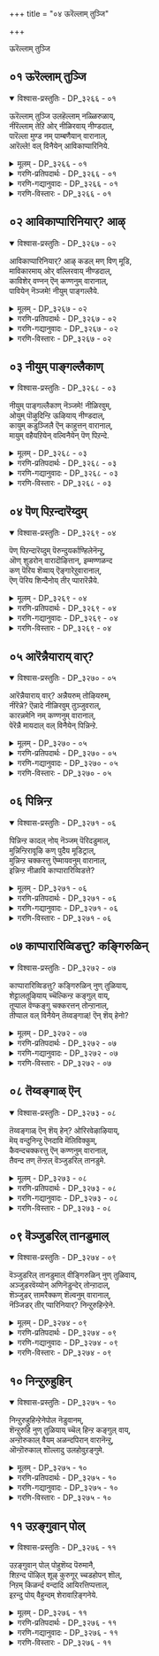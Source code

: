 +++
title = "०४ ऊरॆल्लाम् तुञ्जि"

+++

ऊरॆल्लाम् तुञ्जि

## ०१ ऊरॆल्लाम् तुञ्जि

<details open><summary>विश्वास-प्रस्तुतिः - DP_३२६६ - ०१</summary>

ऊरॆल्लाम् तुञ्जि उलहॆल्लाम् नळ्ळिरुळाय्,  
नीरॆल्लाम् तेऱि ओर् नीळिरवाय् नीण्डदाल्,  
पारॆल्ला मुण्ड नम् पाम्बणैयान् वारानाल्,   
आरॆल्ले\! वल् विनैयेन् आविकाप्पारिनिये.
</details>

<details><summary>मूलम् - DP_३२६६ - ०१</summary>

ऊरॆल्लाम् तुञ्जि उलहॆल्लाम् नळ्ळिरुळाय्,  
नीरॆल्लाम् तेऱि ओर् नीळिरवाय् नीण्डदाल्,  
पारॆल्ला मुण्ड नम् पाम्बणैयान् वारानाल्,   
आरॆल्ले\! वल् विनैयेन् आविकाप्पारिनिये.
</details>

<details><summary>गरणि-प्रतिपदार्थः - DP_३२६६ - ०१</summary>

ऊर् ऎल्लाम् = ऊरु ऎल्लवू, तुञ्जि = निद्रिसि, उलहु ऎल्लाम् = लोकवॆल्लवू, नळ् इरुळ् आय् = कग्गत्तलॆयागि, नीर् ऎल्लाम् = नीरिन प्रदेशवॆल्लवू, तेऱि = तिळिगॊण्डु, \(तिळियागि\), ओर् = अपरूपवाद ऒन्दु, नीळ् इरवु आय् = दीर्घरात्रियागि, नीण्डदु = \(अदू सह\) दीर्घवागुत्तिदॆ, आल् = अय्यो, पार् ऎल्लाम् = भूमियन्नॆल्ला, उण्ड = उण्डवनाद, नम् = नम्म, पाम्बु अणैयान् = हाविन हासुगॆयवनु, वारान् = बारनु, आल् = अय्यो, आर् ऎल्ले = यारिद्दारॆये \(गॆळति\), वल् विनैयेन् = कडुपापियादवनन्न, आवि= प्राणवन्नु, \(आत्मवन्नु\), काप्पार् = रक्षिसुववरु, इनिये = इन्नु मेलॆ. 
</details>

<details><summary>गरणि-गद्यानुवादः - DP_३२६६ - ०१</summary>

ऊरॆल्लवू निद्रिसि, लोकवॆल्लवू कग्गत्तलॆयागि, नीरिन प्रदेशवॆल्लवू तिळियागि, अपरूपवाद ऒन्दु दीर्घरात्रियागि, अदू दीर्घवागुत्तिदॆ \(बॆळॆदुहोगुत्तिदॆ\). भूमियन्नॆल्ला उण्डवनाद नम्म हाविन हासुगॆयवनु बारनल्ल, अय्यो\! कडुपापियाद नन्न आत्मवन्नु रक्षिसुववरु इन्नु यारिद्दारॆ? 
</details>

<details><summary>गरणि-विस्तारः - DP_३२६६ - ०१</summary>

आळ्वाररु इल्लियू ’नायकि’यागिये इद्दारॆ. विरहवेदनॆयिन्द तपिसुत्तिरुव अवरु ऒण्टियागि रात्रियन्नु कळॆयुवुदु हेगॆन्दु दुःखपडुत्तारॆ. 

“पारॆल्लामुण्डनम् पाम्बणैयान् वारान्’ – इल्लि ऎरडु बेरॆबेरॆ विषयगळन्नु जोडिसलागिदॆ. मॊदलनॆयदु प्रळयकालदल्लि भगवन्तनु हेगॆ सर्वरक्षकनागिरुत्तानॆ ऎम्बुदु. ऎरडनॆयदु पाल्गडलल्लि अवनु शेषशयननागि पवडिसि जगद्रक्षणॆयन्नु कुरितु योचिसुत्ता योगनिद्दॆयल्लिरुवुदु. 

प्रळयबन्दाग, भूमण्डलवन्ने इडियागि नुङ्गि, अदर ऎल्ला जीवराशियन्नू तन्न हॊट्टॆयल्लिट्टु रक्षिसतक्क महोपकारि भगवन्त. मिक्क समयदल्लि, अवनु तन्न रक्षणॆय कार्यवन्नु तप्पदॆ निर्वहिसुत्तानॆ. पाल्गडलल्लि अवनु शेषशयननागि योगनिद्दॆयल्लिद्दरू, प्रतियॊब्ब जीविय रक्षणॆयन्नु कुरितु सदा योचिसुत्तिरुत्तानॆ. रक्षणॆय हॊणॆहॊत्तिरुववने भगवन्त. 

नायकि हेळुत्ताळॆ- हगलु कळॆदु कत्तलु आवरिसितु. ऊरिगॆ ऊरे निद्रिसुत्तिदॆ. विलक्षणवाद रात्रि बॆळॆयुत्तिदॆ. अति दीर्घवादद्दु अदु ऎन्दु तोरिबरुत्तिदॆ. नानु ऒण्टि. ननगॆ ऒत्तासॆ कॊडलु नन्न प्रियतमनु बरलिल्लवल्ल\! प्रळयकालदल्लि भूमिय मेलण ऎल्ला जीवराशियन्नू तन्न हॊट्टॆयल्लिट्टु रक्षिसुववनू, पाल्गडलल्लि हाविन हासुगॆयल्लि पवडिसि, निर्लिप्तनागिद्दरू, तन्न रक्षणॆय कार्यवन्नु मरॆयदवनू आद नन्न प्रियतमनु नन्न रक्षणॆगॆ इन्नू बरलिल्लवागि, नन्नन्नु रक्षिसुववरु इन्नु यारिद्दारॆ? 

भगवन्तनॊब्बने, ऎल्लरिगू ऎल्ल कालक्कू रक्षक. अवनन्नु नम्बि अवनन्नाश्रयिसिदवरन्नु ऎन्दिगादरू कैबिडुवने?
</details>

## ०२ आविकाप्पारिनियार्? आऴ्

<details open><summary>विश्वास-प्रस्तुतिः - DP_३२६७ - ०२</summary>

आविकाप्पारिनियार्? आऴ् कडल् मण् विण् मूडि,  
माविकारमाय् ओर् वल्लिरवाय् नीण्डदाल्,  
काविशेर् वण्नन् ऎन् कण्णनुम् वारानाल्,  
पावियेन् नॆञ्जमे\! नीयुम् पाङ्गल्लैये.
</details>

<details><summary>मूलम् - DP_३२६७ - ०२</summary>

आविकाप्पारिनियार्? आऴ् कडल् मण् विण् मूडि,  
माविकारमाय् ओर् वल्लिरवाय् नीण्डदाल्,  
काविशेर् वण्नन् ऎन् कण्णनुम् वारानाल्,  
पावियेन् नॆञ्जमे\! नीयुम् पाङ्गल्लैये.
</details>

<details><summary>गरणि-प्रतिपदार्थः - DP_३२६७ - ०२</summary>

आवि = प्राणवन्नु, काप्पार् = कापाडुववरु, इनि = इन्नु, यार् = यारु? आऴ् कडल् = आळवाद कडलन्नु, मण् = नॆलवन्नु, विण् = आकाशवन्नु, मूडि = मुच्चि \(आवरिसिकॊण्डु\), मा विकारम् आय् = अगाधवाद विकारवागि, ओर् = ऒन्दु \(अपरूपवाद\), वल् = बलवाद, इरवुआय् = रात्रियागि, नीण्डदु आल् = दीर्घवादद्दायितु, अय्यो, काविशेर् वण्णन् = तन्नैदिलॆय हागिरुव बण्णदवनु, ऎन् कण्णनुम् = नन्नआकर्षकनु, वारान् = बारनु, आल् = अय्यो, पावियेन् = पापियादवळ, नॆञ्जमे = मनस्से, नीयुम् = नीनू सह, पाङ्गु = अनुकूलवागि, अल्लैये = इल्लवल्ल? 
</details>

<details><summary>गरणि-गद्यानुवादः - DP_३२६७ - ०२</summary>

इन्नु नन्न प्राणवन्नु रक्षिसुववरु यारु? आळवाद कडलन्नू, नॆलवन्नू, आकाशवन्नू मुच्चि आवरिसिकॊण्डु, अगाधवाद विकारवागि, अपरूपवादॊन्दु बलवाद रात्रियागि \(अदु\) बलु दीर्घवादद्दायितु, अय्यो, कन्नैदिलॆयन्तॆ बण्णदवनाद नन्न आकर्षकनु बारनु, पापियादवळ मनस्से, नीनू सह ननगॆ अनुकूलवागिल्लवल्ल\! 
</details>

<details><summary>गरणि-विस्तारः - DP_३२६७ - ०२</summary>

हिन्दॆ पाशुरद विषयवाद नायकिय विरहद बेगॆयन्नु इल्लियू मुन्दुवरिसलागिदॆ. 

“आऴ् कडल्......................मूडि” – विस्तारवाद कडलु \(नीरिन भाग\), विशालवाद नॆल \(भूभाग\), मत्तु ऎरडन्नू आवरिसिरुव आकाश, इवुगळन्नॆल्ला, सूर्य मुळुगिद बळिक, मुच्चि ऎल्लवन्नू अस्पष्टवाद एकाकारवन्नागि माडिरुवुदु, मुन्नुग्गि बरुत्तिरुव कग्गत्तलॆ. 

मा विकारमाय्....................नीण्डदु” – नुग्गि बन्द कत्तलॆ प्रकृतियल्लि ऎल्लवन्नू आवरिसिकॊण्डु महाविकारवागिरुवन्तॆ माडिदॆ. अदर हिन्दॆये नडॆदु बन्दद्दु कत्तल रात्रि. अदु दीर्घवागि, प्रबलवागि, भयङ्करवायितु. 

“काविशेर्......................वारान्” – कन्नैदिलॆय बण्नवन्नुळ्ळ अत्याकर्षक सुन्दरनाद नन्न प्रियतमनु, इन्थ कट्टिरुळल्लि, ऒण्टियागि कॊरगुव ननगॆ ऒत्तासॆ कॊडलु बारनल्ल\! 

“नीयुम् पाङ्गल्लैये” – मनस्से, नानु नन्नप्रियन सान्निध्यवन्नु आशिसि, कोरि, अदु ननगॆ लभिसदॆ होदद्दरिन्द नॊन्दु कडुपापियागिद्देनॆ. नीनू सह ननगॆ अनुकूलवागिरबेडवे? नन्नन्नु कुग्गिरिस्, कॊरगिसि, नोयिसुत्तिरुवॆयल्ल. 

नायकि हेळुत्ताळॆ- आवरिसि बरुत्तिरुव कत्तलु नीरु, नॆल, बानु – ऎल्लवन्नू अस्पष्टवागि ऒन्दुगूडिसिबिट्टिदॆ. अदन्नु हिम्बालिसि, बलवाद काळ रात्रि नुग्गि बन्तु. अदू बलु नीडिदागिदॆ. आकर्षसुन्दरनाद नन्ननल्लनादरो बरलिल्ल. ऒण्टियागिये नानु बाधॆपडुत्तिद्देनॆ. कडुपापि नानु\! हीगिरुवाग, मनस्से, नीनादरू ननगॆअनुकूलवागिरबेडवे? ऒण्टियागि कॊरगुव नन्नन्नु इन्नु रक्षिसुववरु यारु?
</details>

## ०३ नीयुम् पाङ्गल्लैकाण्

<details open><summary>विश्वास-प्रस्तुतिः - DP_३२६८ - ०३</summary>

नीयुम् पाङ्गल्लैकाण् नॆञ्जमे\! नीळिरवुम्,  
ओयुम् पॊऴुदिन्ऱि ऊऴियाय् नीण्डदाल्,  
कायुम् कडुञ्जिलै ऎन् काहुत्तन् वारानाल्,  
मायुम् वहैयऱियेन् वल्विनैयेन् पॆण् पिऱन्दे.
</details>

<details><summary>मूलम् - DP_३२६८ - ०३</summary>

नीयुम् पाङ्गल्लैकाण् नॆञ्जमे\! नीळिरवुम्,  
ओयुम् पॊऴुदिन्ऱि ऊऴियाय् नीण्डदाल्,  
कायुम् कडुञ्जिलै ऎन् काहुत्तन् वारानाल्,  
मायुम् वहैयऱियेन् वल्विनैयेन् पॆण् पिऱन्दे.
</details>

<details><summary>गरणि-प्रतिपदार्थः - DP_३२६८ - ०३</summary>

नीयुम् = नीनू सह, पाङ्गु अल्लैकाण् = अनुकूलि अल्ल कण्डॆया, नॆञ्जमे = मनस्से, नीळ् इरवुम् = निडिदाद \(दीर्घवाद\) रात्रियू, ओयुम् = कॊनॆयागुव, पॊऴुदु इन्ऱि = कालवन्निल्लदॆ, ऊऴि आय् = युगवागि \(कल्पवागि\), नीण्डदु = दीर्घवागिदॆ, आल् = अय्यो, कायुम् = नाशपडिसुव, कडु शिलै = तीक्ष्णवाद \(क्रूरवाद\) बिल्लिन, ऎन् काहुत्तन् = नन्न काकुत् स्थनु \(श्रीरामनु\), वारान् आल् = बारनु, अय्यो, मायुम् वहै = \(सङ्कटवन्नु\) मरॆयुव रीतियन्नु \(बगॆयन्नु\) अऱियेन् = अरियॆनु, वल् विनैयेन् = कडुपापि नानु, पॆण् पिऱन्दे = हॆण्णागि हुट्टिये. 
</details>

<details><summary>गरणि-गद्यानुवादः - DP_३२६८ - ०३</summary>

मनस्से, नीनू सह अनुकूलियल्ल कण्डॆया. दीर्घरात्रियु कॊनॆयागुव \(मुगियुव\) कालवन्निल्लदॆ, युगवागि \(कल्पवागि\), बॆळॆदिदॆ, अय्यो नाशमाडुव क्रूरवाद बिल्लिन नन्न काकुत्स्थानुबारनु. अय्यो, सङ्कटवन्नु मरॆयुव बगॆयन्नु अरियॆनु. हॆण्णागि हुट्टिये कडुपापियागिद्देनॆ. 
</details>

<details><summary>गरणि-विस्तारः - DP_३२६८ - ०३</summary>

’नीळिरवुम् ओयुम्.....................नीण्डदु’ – रात्रियु नीडिदागि, अदु मुगियुव कालवन्ने काणदॆ इदॆ. अदॊन्दु युगवागि, अनेक युगगळ कल्पवागि बॆळॆदु बिट्टिदॆ. 

“कायुम्..................वारानाल्” – भगवन्तन श्रीरामावतारवन्नु हेळलागुत्तिदॆ. तन्न कोदण्डदिन्दले ऎन्थ विपत्तन्नादरू नाशपडिसबल्लवनु काकुत् स्थरामनु. नन्न विरहवन्नु कॊनॆगाणिसलु अवनू सह बारनल्ल. 

“मायुम्..........................पिऱन्दे” – नानु पराधीनळाद हॆण्णागि हुट्टिद्दे कडुपाप ऎनिसुत्तदॆ. नन्न ऒण्टितनवन्नु, विरहवेदनॆयन्नु नीगिसिकॊळ्ळुव बगॆ ननगॆ तिळियदॆ इदॆयल्ल. 

नायकि हेळुत्ताळॆ- मनस्से नीनू ननगॆ अनुकूलवागिल्ल. ई रात्रियू, कॊनॆये काणदष्टु बलु दीर्घवागि, अदॊन्दु युगवो कल्पवो आगिबिट्टिदॆ. ऎन्थ विपत्तन्नादरू नीगिसतक्क नन्न प्रियतमनाद श्रीरामावतारियाद भगवन्तनु बारनु. पराधीनळाद हॆण्णागि हुट्टि नानु कडुपापियागिद्देनॆ\!
</details>

## ०४ पॆण् पिऱन्दारॆय्दुम्

<details open><summary>विश्वास-प्रस्तुतिः - DP_३२६९ - ०४</summary>

पॆण् पिऱन्दारॆय्दुम् पॆरुन्दुयर्काण्हिलेनॆन्ऱु,  
ऒण् शुडरोन् वारादॊऴित्तान्, इम्मण्णळन्द  
कण् पॆरिय शॆव्वाय् ऎङ्गारेऱुवारानाल्,  
ऎण् पॆरिय शिन्दैनोय् तीर् प्पारारॆन्नैये.
</details>

<details><summary>मूलम् - DP_३२६९ - ०४</summary>

पॆण् पिऱन्दारॆय्दुम् पॆरुन्दुयर्काण्हिलेनॆन्ऱु,  
ऒण् शुडरोन् वारादॊऴित्तान्, इम्मण्णळन्द  
कण् पॆरिय शॆव्वाय् ऎङ्गारेऱुवारानाल्,  
ऎण् पॆरिय शिन्दैनोय् तीर् प्पारारॆन्नैये.
</details>

<details><summary>गरणि-प्रतिपदार्थः - DP_३२६९ - ०४</summary>

पॆण् पिऱन्दार् = हॆण्णागि हुट्टिदवरु, ऎय्दुम् = अनुभविसुव, पॆरु तुयर् = अगाधवाद दुःखवन्नु, काण् हिलेन् ऎन्ऱु = काणलारॆ ऎन्दु, ऒण् शुडरोन् = सूर्यनु, वारादु = बरदन्तॆ, ऒऴिन्दान् = मरॆयागि होदनु \(मुळुगिदनु ऎनिसुत्तदॆ\), इमण् अळन्द = ई भूमियन्नु अळॆदुकॊण्डवनू, कण् पॆरिय = दॊड्डकण्णुगळुळ्ळ, शॆम् वाय् = कॆम्पाद तुटिगळुळ्ल, ऎम् कार् एऱु = नम्म करिय \(कार्मोडद हागिरुव\) वृषभनु \(भगवन्तनु\), वारान् = बारन्,आल् = अय्यो, ऎण् पॆरिय = ऎणिसलारदष्टु बलवाद, शिन्दैनोय् = मनोव्याधियन्नु, तीर् प्पार् = तीरिसुववरु, आर् = यारु, ऎन्नैये = नन्नदाद. 
</details>

<details><summary>गरणि-गद्यानुवादः - DP_३२६९ - ०४</summary>

हॆण्णागि हुट्टिदवरु अनुभविसुव अगाधवाद दुःकवन्नु काणलारॆ ऎन्दु सूर्यनु मरॆयादनु. ई भूमियन्नु अळॆदुकॊण्डवनू, विशालवाद कण्णुगळुळ्ळवनू, कॆम्पाद तुटिगळुळ्ळवनू आद नम्मकरिय \(कार्मुगिलिन हागिरुव\) वृषभनु\(भगवन्तनु\) बारनु, अय्यो नन्न ऎणिसलारदश्टु बलवाद मनोव्याधियन्नु तीरिसुववरु यारु? 
</details>

<details><summary>गरणि-विस्तारः - DP_३२६९ - ०४</summary>

पॆण् पिऱन्दारॆय्दुम्....................ऒऴिन्दान्” – ’जतत्साक्षि’यागिरुववनु सूर्य. जगत्तिनल्लि प्रतियॊन्दु वस्तुवू नडॆसुव प्रतियॊन्दु कॆलसक्कु अवनु साक्षि. पराधीनवे तन्न जन्मसिद्धवाद लाञ्छनवन्नागि माडिकॊण्डु हुट्टिरुव हॆण्णु अनुभविसुव बगॆबगॆय कष्टगळन्नू, नानारीतिय दुःखगळन्नू तानु कण्णार नोडलारॆनॆन्दु सूर्यनु कण्मरॆयादनु. ई नायकिय पालिगॆ सूर्यनू ’इल्लवाद’. इदॊन्दु साहित्यरसदौतण. 

“इम्मण्णळन्द” – मेलणलोकदवर सङ्कटवन्नु तीरिसि, अवरन्नि रक्षिसुवुदक्कागि भगवन्तनु त्रिविक्रमनागि अवतरिसिद. बलिचक्रवर्तियिन्द पडॆदुकॊण्डिद्द मूरु हॆज्जॆगळ नॆलदल्लि, तन्न ऒन्दे हॆज्जॆयन्नु विस्तरिसि, भूमण्डलवन्नॆल्ला आवरिसि, अदन्नु अळॆदुकॊण्ड अद्भुतकारि. 

“कण् पॆरिय, शॆव्वाय्, ऎङ्गूरेऱु” – विशालवाद आकर्षकवाद कण्णुगळुळ्ळ, कॆन्दुटिगळ परमसमर्थनाद भगवन्त. 

नायकि हेळुत्ताळॆ- हॆण्णाद नन्न दुःखवन्नु नोडि सहिसलारदॆ जगत्साक्षियाद सूर्यनू मुळुगिद. परमाद्भुतकारियू, परमसुन्दरनू, परमसमर्थनू आद नन्न प्रियतमनु बारनु. ऎणिसलारदष्टु अगाधवाद नन्न मनोव्यथॆयन्नु तीरिसुववरु यारू इल्लवे?
</details>

## ०५ आरॆन्नैयाराय् वार्?

<details open><summary>विश्वास-प्रस्तुतिः - DP_३२७० - ०५</summary>

आरॆन्नैयाराय् वार्? अन्नैयरुम् तोऴियरुम्,  
नीरॆन्ने? ऎन्नादे नीळिरवुम् तुञ्जुवराल्,  
कारन्नमेनि नम् कण्णनुम् वारानाल्,  
पेरॆन्नै मायदाल् वल् विनैयेन् पिन्निन्ऱे.
</details>

<details><summary>मूलम् - DP_३२७० - ०५</summary>

आरॆन्नैयाराय् वार्? अन्नैयरुम् तोऴियरुम्,  
नीरॆन्ने? ऎन्नादे नीळिरवुम् तुञ्जुवराल्,  
कारन्नमेनि नम् कण्णनुम् वारानाल्,  
पेरॆन्नै मायदाल् वल् विनैयेन् पिन्निन्ऱे.
</details>

<details><summary>गरणि-प्रतिपदार्थः - DP_३२७० - ०५</summary>

आर् = यारु, ऎन्नै = नन्नन्नु कुरितु, आराय् वार् = चिन्तिसुववरु? अन्नैयरुम् = तायन्दिरू, तोऴियरुम् = गॆळतियरू, नीर् ऎन्नै = निन्न स्थिति\(सङ्कट\) एनु, ऎन्नादे = ऎन्नदन्तॆ, नीळ् इरुवुम् = निडिदाद रात्रियॆल्ला, तुञ्जुवर् = निद्रिसुवरु, आल् = अय्यो, कार् अन्नमेनि = कार्मुगिलन्तॆ रूपसौन्दर्यवुळ्ळ, नम् कण्णनुम् = नम्म आकर्षनू \(श्रीकृष्णावतारियू\), वारान् = बारनु, आल् = अय्यो, पेर्= \(नन्न\) हॆसरु, ऎन्नै = नन्नन्नु, मायदु = बिट्ट तॊलगदु, आल् = अय्यो, वल् विनैयेन् = कडुपापिनानु, पिन् निन्ऱे = बलुहिन्दिनिन्दले. 
</details>

<details><summary>गरणि-गद्यानुवादः - DP_३२७० - ०५</summary>

नन्नन्नु कुरितु यारु चिन्तिसुववरु? तायन्दिरू गॆळतियरू नन्न स्थिति एनॆन्नदॆ निडिदाद रात्रियॆल्ला निद्रिसुत्तिद्दारॆ. अय्यो, कार्मुगिलन्तॆ रूपसौन्दर्यवुळ्ळ नम्म अत्याकर्षनू \(श्रीकृष्णावतारियू\) बारनल्ल. नन्न हॆसरु नन्नन्नु बिट्टु तॊलगदल्ल. नन्न हॆसरु नन्नन्नु बिट्टु तॊलगदल्ल. बलु हिन्दिनिन्दलू नानु कडुपापिये. 
</details>

<details><summary>गरणि-विस्तारः - DP_३२७० - ०५</summary>

अन्नैयरुम्....................तुञ्जुवर्” – नन्न स्थितियेनॆम्बुदन्नु विचारिसुववरे इल्लवागिदॆयल्ल. नन्नन्नु हडॆद तायि मत्तु अवळन्तॆ वयस्सिनल्लू अनुभवदल्लू हिरियराद \(नुरित\) तायन्दिरु, संसारद कष्टसुखगळेनॆम्बुदन्नु चॆन्नागि अरितवरु. दुःखिसुव ऎळॆय हरॆयद हॆण्णुमक्कळ विषयदल्लि अवरिगॆ सहजवाद कनिकर. रात्रिगळल्लि अवरिगॆ ऒळ्ळॆय निद्दॆ हत्तुवुदिल्ल. अवरु नन्नन्नु विचारिसबहुदित्तु. नन्न ओरगॆयवराद नन्न गॆळतियरु, नन्नल्लि कनिकरगॊण्डु, ननगागि निद्दॆयन्नु बिट्टु, नन्न बळियल्लिरबहुदित्तु. नन्न ऒण्टितनवन्नु नीगिसबहुदित्तु. यारॊब्बरू नन्न बळिगॆ बरलिल्ल. नन्न सङ्कटवन्नु निवारिसलु यत्निसलिल्ल. यार गॊडवॆयू नमगॆ बेड ऎम्बन्तॆ अवरॆल्लरू इडिय रात्रि निश्चिन्तॆयागि निद्रिसुत्तिद्दारॆ. 

“कारन्न.......................वारान्” – इन्नु नन्नप्रियतमनादरो हेगॆ? कार्मुगिल बण्णदवनाद, नम्म नॆच्चिन प्रियतमनाद, अत्याकर्शकनु नानॆष्टु कादुकॊण्डिद्दरू बारनल्ल\! 

“पेरॆन्नै मायदु” – ऎल्लरू कैबिट्टरु. दूर सरिदरु. इन्नू नन्नन्नण्टिरुवुवु ई नन्न हॆसरु मात्रवे\! अदु अळिसिहोगदल्ल\! 

नायकिगॆ तन्नदु ऎन्दु हॆम्मॆपडतक्कद्दु ऎरडु- रूप, नाम, विरहद कॊरगिनिन्द रूपकॆट्टितु. अदु अवळ कैबिट्ट हागॆये. इन्नू अवळदागि उळिदिरुवुदु अवळ ’नाम’ – हॆसरु. कडॆयतनक अदु होगदु. अवळन्नु जगत्तिगॆ बन्धिसतक्कद्दु. 

नायकि हेळुत्ताळॆ- नन्नन्नु कुरितु चिन्तिसुववरु यारू इल्लवल्ल. नन्न तायि मत्तु इतर हॆङ्गसरू, नन्न गॆळतियरू – ऎल्लरू नन्नन्नु मरॆतु नडुरात्रियॆल्ला चॆन्नागि निद्रिसुत्तिद्दारॆ. नन्न नॆच्चिन प्रियतमनू नन्न बळिगॆ बारनु. कॊरगि कॊरगि नन्न रूप कॆट्टितु. नन्न हॆसरु मात्रवे ननगॆ ईग अण्टिरुवुदु. अदू नन्नन्नु बिट्टु होगलिल्लवल्ल. इदक्कॆल्ला नन्न जन्मजन्मान्तरगळ पापवे कारणवागिरबेकु\! 

नाम, रूपगळु ऎरडू परिपूर्णवागि अळिदरॆ मात्रवे ’अहं’ अळियुवुदु. भगवन्तनल्लि सेरुवुदक्कॆ अनुवागुवुदु.
</details>

## ०६ पिन्निन्ऱ

<details open><summary>विश्वास-प्रस्तुतिः - DP_३२७१ - ०६</summary>

पिन्निन्ऱ कादल् नोय् नॆञ्जम् पॆरिदडुमाल्,  
मुन्निन्ऱिरावूऴि कण् पुदैय मूडिट्राल्,  
मुन्निन्ऱ चक्करत्तु ऎम्मायवनुम् वारानाल्,  
इन्निन्ऱ नीळावि काप्पारारिव्विडत्ते?
</details>

<details><summary>मूलम् - DP_३२७१ - ०६</summary>

पिन्निन्ऱ कादल् नोय् नॆञ्जम् पॆरिदडुमाल्,  
मुन्निन्ऱिरावूऴि कण् पुदैय मूडिट्राल्,  
मुन्निन्ऱ चक्करत्तु ऎम्मायवनुम् वारानाल्,  
इन्निन्ऱ नीळावि काप्पारारिव्विडत्ते?
</details>

<details><summary>गरणि-प्रतिपदार्थः - DP_३२७१ - ०६</summary>

पिन् निन्ऱ = \(बॆन्न\) हिन्दॆये निन्तिरुव, कादल् नोय् = प्रेमव्याधियु, नॆञ्जम् = मनस्सन्नु, पॆरिदु अडुम् = बहळवागि सुडुवुदु, आल् = अय्यो, मुन् निन्ऱ = मुन्दुगडॆ इरुव, इरा ऊऴि = रात्रियॆम्ब कल्पवु, कण् पुदैद = कण्णुकाणिसदन्तॆ, मूडिट्रु आल् = आवरिसिकॊण्डिदॆ \(मुच्चिकॊण्डिदॆ\) अय्यो, मन् निन्ऱ = दृढवागि \(कैयल्लि\) इरुव, चक्करत्तु = चक्रायुधवन्नु हिडिदिरुव, ऎम् मायवनुम् = नम् मायावियू \(सम्मोहकारियू\), वारान् आल् = बारनु, अय्यो, इनिन्ऱ नीळ् आवि = इल्लिरुव ई निडुजीववन्नु, काप्पार् आर् = रक्षिसुववरु यारु, इव्विडत्ते = ई स्थळदल्लि. 
</details>

<details><summary>गरणि-गद्यानुवादः - DP_३२७१ - ०६</summary>

बॆन्न हिन्दॆये निन्तिरुव प्रेमव्याधियु मनस्सन्नु बहळवागि सुडुत्तिदॆ, अय्यो मुन्दॆ निन्तिरुव रात्रियॆम्ब कल्पवु कण्णुकाणिसदन्तॆ आवरिसिकॊण्डिदॆ. अय्यो, कैयल्लि दृढवागि हिडिदिरुव चक्रधारियाद नम्म सम्मोहकारियु बारनु, अय्यो, इल्लिरुव ई निडुजीववन्नु ई स्थळदल्लि रक्षिसुववरु यारु? 
</details>

<details><summary>गरणि-विस्तारः - DP_३२७१ - ०६</summary>

“पिन् निन्ऱ कादल् नोय् ’नॆञ्जम् पॆरिदडुम्” – नन्न बॆन्नन्नु बिडदॆ अन्तिरुव रोगवे ’प्रेम’ ऎम्बुदु. अदु नन्न मनस्सन्नु आवरिसिकॊण्डु, नन्नन्नु बहळवागि कॊरगिसुत्तिदॆ. ई मनोव्याधिये नन्न बॆन्न हिन्दिरुव शत्रु. 

“मुन् निन्ऱ इरावूऴि कण् पुदैय मूडिट्रु” – नन्न मुन्दॆ मत्तॊन्दु बलवाद शत्रु. अदु काळरात्रि. नन्नकण्ण मुन्दॆ इरुवुदु यावुदन्नू काणिसद हागॆ, अदु ऎल्लवन्नू दट्टवागि आवरिसिकॊण्डिदॆ. 

हीगॆ नन्न हिन्दॆयू मुन्दॆयू सेरि बाधिसुत्तिरुव शत्रुगळु नन्नकण्मनगळन्नु मङ्कुमाडिबिट्तिवॆ. नन्न प्रियतमन इरवन्नू बरवन्नू काणिसदन्तॆ माडिवॆ. नन्न याटनॆ \(कॊरगु\) अतिशयगॊण्डिरुवुदु हीगॆ. 

“मन् निन्ऱ चक्करत्तु ऎम्मायवनुम् वारान्” – ऎल्ल बगॆय अड्डि आतङ्कगळन्नू तुण्डरिसुवन्थाद्दु चक्रायुध. अदु सम्मोहनकारियाद नन्नप्रियतमन कैयल्लि सिद्धवागिदॆ. आदरॆ, अवने बरलिल्लवल्ल\! अवनु बन्दनॆन्दरॆ, नन्न इब्बरु शत्रुगळन्नू नाशगॊळिसि, ननगॆ नित्यानन्दवन्नु अवनु कॊडबल्ल, दिट. 

नायकि हेळुत्ताळॆ- ’प्रेम’ ऎम्बुदु नन्न मनस्सिनल्लि तुम्बि मनोव्याधियागि, अदन्नु कॊरगिसुत्तिदॆ. कग्गत्तलॆयादरो बलु दट्टवागि ऎल्लॆल्लू आवरिसिकॊण्डिदॆ. ईगिन नन्नऒण्टितनवन्नु नीगिसुवुदक्कॆ, चक्रधारियागि, नन्न प्रियतमनु नन्न बळिगॆ बरबेकु. अवनु बारनल्ल\! नन्न प्राणवू बेगलॆ मुगियदल्ल\! ई बगॆय बाधॆयिन्द नन्नन्नु रक्षिसुववरु यारु?
</details>

## ०७ काप्पारारिव्विडत्तु? कङ्गिरुळिन्

<details open><summary>विश्वास-प्रस्तुतिः - DP_३२७२ - ०७</summary>

काप्पारारिव्विडत्तु? कङ्गिरुळिन् नुण् तुळियाय्,  
शेट्टालतूऴियाय् च्चॆल्किन्ऱ कङ्गुल् वाय्,   
तूप्पाल वॆण्कङ्गु चक्करत्तन् तोन्ऱानाल्,  
तीप्पाल वल् विनैयेन् तॆय्वङ्गाळ्\! ऎन् शॆय् हेनो?
</details>

<details><summary>मूलम् - DP_३२७२ - ०७</summary>

काप्पारारिव्विडत्तु? कङ्गिरुळिन् नुण् तुळियाय्,  
शेट्टालतूऴियाय् च्चॆल्किन्ऱ कङ्गुल् वाय्,   
तूप्पाल वॆण्कङ्गु चक्करत्तन् तोन्ऱानाल्,  
तीप्पाल वल् विनैयेन् तॆय्वङ्गाळ्\! ऎन् शॆय् हेनो?
</details>

<details><summary>गरणि-प्रतिपदार्थः - DP_३२७२ - ०७</summary>

काप्पार् = रक्षिसुववरु, आर् = यारु? इव्विडत्तु = ई स्थळदल्लि \(ई स्थितियल्लि\), कङ्गु इरुळिन् = कारगत्तलॆयल्लि, नुण् तुळि आय् = सूक्ष्मवाद \(धूळिन\) कणगळागि, शेण् पाल् \(शॆट्टाल्\) = बहुभागवाद, अदु ऊऴि आय्= अदु युगवे आगि, शॆल् हिन्ऱ = नडॆयुत्तिरुव, कङ्गुल् वाय् = कग्गत्तलॆयल्लि, तूपाल = परिशुद्धवाद स्वभावद, वॆण् = बळिय, शङ्गु = शङ्खवन्नू, चक्करत्तन् = चक्रायुधवन्नू धरिसिदवनु. तोन्ऱान् आल् = तोरिबारनल्ल? तीपाल = बलुकॆट्ट स्वभावद, वल् विनैयेन् = कडुपापि नानु, तॆय् वङ्गूळ् = देवतॆगळे \(इतर दैवगळे\), ऎन् शॆय् हेनो = नानु एनु माडबेको? 
</details>

<details><summary>गरणि-गद्यानुवादः - DP_३२७२ - ०७</summary>

ई स्थळदल्लि, ई स्थितियल्लि, नन्नन्नु रक्षिसुववरु यारु? बलवाद कत्तलॆय सूक्ष्मवाद कणगळागि बहुभागवाद अदु ऒन्दु युगवे आगि नडॆयुत्तिरुव कग्गत्तलॆयल्लि परिशुद्धस्वभावद बिळिय शङ्कवन्नू चक्रायुधवन्नू धरिसिदवनु तोरिबारनल्ल\! बलुकॆट्ट स्वभावद कडुपापि नानु\! देवतॆगळे \(इतर दैवगळे\) नानेनु माडबेको? 
</details>

<details><summary>गरणि-विस्तारः - DP_३२७२ - ०७</summary>

तन्नप्रियतमन बरवन्नु प्रेयसि बहळ आतुरदिन्दलू कत्तलॆयल्लि तन्न ऒण्टितनक्कॆ भयपट्टू, कायुत्ताळॆ. रात्रिय ऒन्दॊन्दु क्षणवू अवळिगॆ ऒन्दॊन्दु युगवागि परिणमिसुत्तिदॆ. कण्णिगॆ निद्दॆ हत्तदु. मनस्सु आशॆ निराशॆगळ, अदर कात्रगळ नडुवॆ हॊय्दाडुत्तिदॆ. तन्न प्रियतमनु तन्न बळिगॆ बारनल्ल\! कारणवेनिरबहुदु? तन्न तप्पेनिरबहुदु? ऎन्दु नानापरियल्लि योचिसतॊडगुत्ताळॆ. 

कत्तलॆयादरो बलु दट्टवाद कप्पनॆय धूळु ऎल्लॆल्लू तुम्बिकॊण्डन्तॆ इदॆ. याव वस्तुवू काणिसदागिदॆ. अन्थ स्थितियल्लि ऒण्टियागि भयपट्टु सङ्कटपडुव प्रेयसिय मुन्दॆ जग्गनॆ बॆळ्ळगॆ हॊळॆयुव वस्तु काणिसिकॊण्डरो? ऎन्थ सॊगसाद भावनॆ\! ऎन्थ आशॆ\! 

नायकि हेळुत्ताळॆ- ईग नन्न स्थिति बलु क्रूरवागिदॆ. रात्रि बलु दीर्घवागिदॆ. कत्तलॆ दट्टवागि तुम्बिकॊण्डिदॆ. नुणुपाद कप्पुपुडि ऎल्लॆल्लू दट्टवागि तुम्बिकॊण्डन्तॆ इदॆ. इन्थ कत्तलॆयन्नु नीगिसलु शुद्धवाद बिळिय शङ्खवन्नू, हॊळॆहॊळॆयुव चक्रवन्नू धरिसि, नन्न दिव्यसुन्दरनाद प्रियनु नन्न बळिगॆ बारनल्ल\! नानॆन्थ कडुपापि\! देवतॆगळे, नानेनु माडबेको तिळियदल्ल? ई दीर्घरात्रियन्नु हेगॆ कळॆयबेको?
</details>

## ०८ तॆय्वङ्गाळ् ऎन्

<details open><summary>विश्वास-प्रस्तुतिः - DP_३२७३ - ०८</summary>

तॆय्वङ्गाळ् ऎन् शॆय् हेन्? ओरिरवेऴाऴियाय्,  
मॆय् वन्दुनिन्ऱु ऎनदावि मॆलिविक्कुम्,  
कैवन्दचक्करत्तु ऎन् कण्णनुम् वारानाल्,  
तैवन्द तण् तॆन्ऱल् वॆञ्जुडरिल् तानडुमे.
</details>

<details><summary>मूलम् - DP_३२७३ - ०८</summary>

तॆय्वङ्गाळ् ऎन् शॆय् हेन्? ओरिरवेऴाऴियाय्,  
मॆय् वन्दुनिन्ऱु ऎनदावि मॆलिविक्कुम्,  
कैवन्दचक्करत्तु ऎन् कण्णनुम् वारानाल्,  
तैवन्द तण् तॆन्ऱल् वॆञ्जुडरिल् तानडुमे.
</details>

<details><summary>गरणि-प्रतिपदार्थः - DP_३२७३ - ०८</summary>

तॆय् वङ्गूळ् = दैवगळे \(देवतॆगळे\), ऎन् शॆय् हेन् = एनु माडलि, ओर् इरवे = ऒन्दु रात्रिये, एऴु लूऴिआय् = एळु युगगळन्तागि, मॆय् = निजवागियू, वन्दु = बन्दु, निन्ऱु = प्रत्यक्षवागि, ऎनदु आवि = नन्न प्राणवन्नु, मॆलिविक्कुम् = कृशपडिसुत्तदॆ \(नोयिसुत्तदॆ\), कैवन्द = कैयल्लि सिद्धवाद, चक्करत्तु = चक्रायुधवन्नु हिडिद, ऎन् कण्णनुम् = नन्नआकर्षकनू \(कृष्णनू\), वारन् आल् = बारनल्ल, तै वन्द = चुच्चुअन्तॆ बरुव, तण् = तण्णनॆय, तॆन्ऱल् = तङ्गाळियु \(मलय मारुतवु\), वॆम् शुडरित् तन् = बेयुव शाखदिन्दले, अडुमे = सुडुत्तिदॆयल्ल. 
</details>

<details><summary>गरणि-गद्यानुवादः - DP_३२७३ - ०८</summary>

दैवगळे नानेनु माडलि? ऒन्दु रात्रिये एळु युगगळागि, निजवागियू बन्दु निन्तु नन्न प्राणवन्नु कृशगॊळिसुत्तिदॆ. कैयल्लि सिद्धवागि चक्रायुधवन्नु हिडिद नन्न आकर्षकनु \(कृष्णनु\) बारनल्ल\! चुच्चुवन्तॆ बरुव तण्ननॆय तङ्गाळियु \(तॆङ्कणगाळियु\) बेयुव शाखदिन्दले सुडुत्तिदॆयल्ल\! 
</details>

<details><summary>गरणि-विस्तारः - DP_३२७३ - ०८</summary>

तन्न प्रियनिगागि निरीक्षिसुत्ता निद्दॆयिल्लदॆ दीर्घवाद रात्रियन्नु नायकियु हेगॆ अनुभविसुत्ताळॆम्बुदन्नु कुरितु इल्लि हेळलागुत्तदॆ. 

नायकि हेळुत्ताळॆ- ई ऒन्दु रात्रिये ननगॆ एळु युगगळागि परिणमिसिदॆ. इदन्नु कळॆयुवुदु कडुकष्टवॆनिसुत्तिदॆ. इदु निजवागियू नन्न प्राणवन्नु हिन्दि हिंसिसुत्तिदॆ. चक्रायुधवन्नु सिद्धवागि कैयल्लि हिडिद नन्न अत्याकर्षकनाद स्वामियु इन्थ वेळॆयल्लि नन्न रक्षकनागि बारनल्ल\! कॊरॆयुत्त बीसुव तॆङ्कणगाळि सूजिगळिन्द चुच्चुवन्तॆ नन्न मेलॆ बीसुत्तिद्दरू अदु बेयुव शाखदिन्द नन्नन्नु सुडुत्तिदॆयल्ल\! देवतॆगळे नानेनु माडलि? 

विरहिगॆ सहजवागियू हितवाद वस्तुगळु बाधॆ कॊडुवन्थ वस्तुगळागि नोयिसुत्तवॆ ऎम्बुदु सामान्यवाद कविय वर्णनॆ. ई विरहिय ऒण्टितनवन्नु तङ्गाळियूबाधिसुत्तदॆ ऎन्द हागॆ.
</details>

## ०९ वॆञ्जुडरिल् तानडुमाल्

<details open><summary>विश्वास-प्रस्तुतिः - DP_३२७४ - ०९</summary>

वॆञ्जुडरिल् तानडुमाल् वीङ्गिरुळिन् नुण् तुळिवाय्,  
अञ्जुडरवॆय्योन् अणिनॆडुन्देर् तोन्ऱादाल्,  
शॆञ्जुडर् त्तामरैक्कण् शॆल्वनुम् वारानाल्,  
नॆञ्जिडर् तीर् प्पारिनियार्? निन्ऱुरुहिन्ऱेने.
</details>

<details><summary>मूलम् - DP_३२७४ - ०९</summary>

वॆञ्जुडरिल् तानडुमाल् वीङ्गिरुळिन् नुण् तुळिवाय्,  
अञ्जुडरवॆय्योन् अणिनॆडुन्देर् तोन्ऱादाल्,  
शॆञ्जुडर् त्तामरैक्कण् शॆल्वनुम् वारानाल्,  
नॆञ्जिडर् तीर् प्पारिनियार्? निन्ऱुरुहिन्ऱेने.
</details>

<details><summary>गरणि-प्रतिपदार्थः - DP_३२७४ - ०९</summary>

वॆम् शुडरिल् = बिसियाद बेगॆयल्लि, तानुम् = अदू, अडुम् = सुडुवुदु, आल् = अय्यो वीङ्गु = बलुदट्टवाद, इरुळिन् = रात्रिय \(कत्तलॆय\) तुळिवाय् = ऒत्ताद तुन्तुरुगळल्लि, अम् शुडर् = ऒळ्ळॆय \(सुन्दरवाद\) तेजस्सिन, वॆय्योन् = सूर्यन, अणि नॆडुतेर् = सुन्दरवाद दॊड तेरू सह \(रथवू\), तोन्ऱादु आल् = काणिसदु अय्यो, शॆम् = कॆम्पुकान्तिय, तामरै कण् = तावरॆय कण्णिन, शॆल्वनुम् = सुन्दरनू, वारान् आल् = बारनु अय्यो, नॆञ्जु इडर् = मनोवेदनॆयन्नु, तीर् प्पार् = तीरिसुववरु, इनियार् = इन्नु यारु, निन्ऱु = हीगिद्दु, उरुहिन्ऱेने = कृशवागुत्तिद्देनल्ल\! \(करगि होगुत्तिद्देनल्ल\!\)
</details>

<details><summary>गरणि-गद्यानुवादः - DP_३२७४ - ०९</summary>

बलुदट्टवाद कत्तलॆयऒत्तादु कणगळ नडुवॆ बिसियाद बेगॆयल्लि अदू सुडुत्तिरुवुदु, अय्यो, सुन्दरवाद तेजस्सिन सूर्यन सुन्दरवाद दॊड्ड रथवू सह काणिसदु, अय्यो कॆम्पुकान्तिय तावरॆय कण्णिन दिव्यसुन्दरनू बरलिल्ल, अय्यो इन्नु नन्न मनोवेदनॆयन्नु तीरिसुववरु यारु? हीगॆ नानु करगि होगुत्तिद्दॆनल्ल\! 
</details>

<details><summary>गरणि-विस्तारः - DP_३२७४ - ०९</summary>

नायकिय विरहद वेदनॆ मुन्दुवरियुत्तिदॆ.

नायकि हेळुत्ताळॆ, ऒळ्ळॆय प्रकाशवुळ्ळ रथदल्लि सूर्यदेवनु कुळितु कण्मरॆयादनु. रात्रिय कत्तलु बलु दट्टवागि आवरिसिबिट्टिदॆ. नन्न दिव्यसुन्दरनाद प्रियतमनु बारनाद्दरिन्द नन्नमनोयातनॆ बहळ हॆच्दिदॆ. इन्थ समयदल्लि नन्नन्नु रक्षिसुवरादरू इल्लवायितल्ल\! व्यथॆयिन्द नानु करगि होगुत्तिद्देनॆ.
</details>

## १० निन्ऱुरुहुहिन्

<details open><summary>विश्वास-प्रस्तुतिः - DP_३२७५ - १०</summary>

निन्ऱुरुहुहिन्ऱेनेपोल नॆडुवानम्,  
शॆन्ऱुरुहि नुण् तुळियाय् च्चॆल् हिन्ऱ कङ्गुल् वाय्,  
अन्ऱॊरुकाल् वैयम् अळन्दपिरान् वारानॆन्ऱु,  
ऒन्ऱॊरुकाल् शॊल्लादु उलहोवुऱङ्गुमे.
</details>

<details><summary>मूलम् - DP_३२७५ - १०</summary>

निन्ऱुरुहुहिन्ऱेनेपोल नॆडुवानम्,  
शॆन्ऱुरुहि नुण् तुळियाय् च्चॆल् हिन्ऱ कङ्गुल् वाय्,  
अन्ऱॊरुकाल् वैयम् अळन्दपिरान् वारानॆन्ऱु,  
ऒन्ऱॊरुकाल् शॊल्लादु उलहोवुऱङ्गुमे.
</details>

<details><summary>गरणि-प्रतिपदार्थः - DP_३२७५ - १०</summary>

निन्ऱु = निरन्तरवागि, उरुहि हिन्ऱॆन्पोल = नानु करगि होगुत्तिरुव हागॆ, नॆडुवानम् = विस्तारवाद गगनवे, शॆन्ऱु = होगि, नुण् तुळि आय् = सूक्ष्मवाद हनिगळागि, शॆल् हिन्ऱ = नडॆयुत्तिरुव, कङ्गुळ् वाय् = कग्गत्तलॆयल्लि, अन्ऱु = अन्दु \(हिन्दॆ ऒन्दु कालदल्लि\), ऒरु काल् = ऒन्दु कालदल्लि, वैयम् = भूमियन्नु \(लोकवन्नु\) अळन्द पिरान् = अळॆदुकॊण्ड स्वामियु, वारान् ऎन्ऱि= बारनल्लऎन्दु, ऒन्ऱु = ऒन्दु मातन्नु, ऒरुकाल् = ऒन्दु सलवू शॊल्लादु = हेळदन्तॆ, उलहो = लोकवो उऱङ्गुमे = निद्रिसुत्तिद्दारल्ल\! 
</details>

<details><summary>गरणि-गद्यानुवादः - DP_३२७५ - १०</summary>

नानु निरन्तरवागि करगि होगुत्तिरुव हागॆ विशालवाद गगनवे होगि सूक्ष्मकणगळागि तुम्बिरुव कग्गत्तलॆयल्लि, अन्दु ऒन्दु कालदल्लि लोकवन्नु अळॆदुकॊण्ड स्वामियु बारनल्ल ऎन्दु ऒन्दु मातन्नु ऒन्दु सलवादरू हेळदन्तॆ लोकवो निद्रिसुत्तिदॆयल्ल\! 
</details>

<details><summary>गरणि-विस्तारः - DP_३२७५ - १०</summary>

नायकि हेळुत्ताळॆ- नन्नी विरह निरन्तरवागिरुवन्तॆ कण्डु बरुत्तदॆ. अदर दॆसॆयिन्द नानु करगि होगुत्तिद्देनॆ. नन्न हागॆये सूर्यनिल्लद विशालवाद आकाशवू करगिहोगि, नुण्णनॆय करिय धूळिन कणगळागि अतिदट्टवागि ऎल्लॆल्लू तुम्बिहोगिदॆ. आ कग्गत्तलल्लि एनॊन्दू कण्णिगॆ कण्डु बरुवुदिल्ल. हिन्दॆ ऒन्दु कालदल्लि, बलिचक्रवर्तिय अत्नाशॆयन्नु निग्रहिसि, अवन सद्गुणवन्नु अनुग्रहिसुवुदक्कागि, अवनन्नु वञ्चिसि जयिसलु बन्द वामनमूर्तिय हिरिमॆ औदार्यगळन्नु कुरितु ऒन्दु सलवादरू बायि तुम्ब लोकद जन हॊगळदवरागि, जगत्तन्ने मरॆतु दीर्घनिद्दॆयल्लि मुळुगिद्दारॆ\! आ नन्न स्वामि बारनल्ल ऎन्दु अनुदिनवू सङ्कटपडुव ननगॆ हितवचनवन्नु नुडियलु यारन्नु काणॆनल्ल? ई सङ्कटवन्नु नीगिसिकॊळ्ळुवुदु हेगॆ? 

भक्तनिगॆ भगवन्तन अगलिकॆये अतीव सङ्कट. अवनॊडनॆ कूडिकॆये पुर्णानन्दु.
</details>

## ११ उऱङ्गुवान् पोल्

<details open><summary>विश्वास-प्रस्तुतिः - DP_३२७६ - ११</summary>

उऱङ्गुवान् पोल् पोहुशॆय्द पॆरुमानै,  
शिऱन्द पॊऴिल् शूऴ् कुरुगूर् च्चडहोपन् शॊल्,  
निऱम् किळर्न्द वन्दादि आयिरत्तिप्पत्ताल्,  
इऱन्दु पोय् वैहुन्दम् शेरावाऱिङ्गनेये.
</details>

<details><summary>मूलम् - DP_३२७६ - ११</summary>

उऱङ्गुवान् पोल् पोहुशॆय्द पॆरुमानै,  
शिऱन्द पॊऴिल् शूऴ् कुरुगूर् च्चडहोपन् शॊल्,  
निऱम् किळर्न्द वन्दादि आयिरत्तिप्पत्ताल्,  
इऱन्दु पोय् वैहुन्दम् शेरावाऱिङ्गनेये.
</details>

<details><summary>गरणि-प्रतिपदार्थः - DP_३२७६ - ११</summary>

उऱङ्गुवान् पोल् = निद्रिसुववन हागॆ, पोहु शॆय्द =योग निद्दॆ माडुव, पॆरुमानै = भगवन्तनन्नु कुरितु, शिऱन्द = दिव्यवाद, पॊऴिल् = उपवनगळिन्द, शूऴ् = सुत्तुवरिद, कुरुगूर् = तिरुक्कुरुहूरिन, शडहोपन् शॊल् = शठगोपन मातुगळाद, निऱम् किळर्न्द = वर्णरञ्जितवाद \(माधुर्यपूर्णवाद\), अन्दादि = अन्तादिय, आयिरत्तु = ऒन्दुसाविरदल्लि, इपत्ताल् = ई हत्तरिन्द, इऱन्दुपोय् = मरणिसिद बळिक \(ई देहवन्नु कळॆदुकॊण्ड बळिक\), वैहुन्दम्= वैकुण्ठवन्नु, शेरा आऱु= शेरद हागॆ इरुववरु, ऎङ्गनैयो = ऎल्लियवरो \(ऎल्लिद्दारॆयो?\)
</details>

<details><summary>गरणि-गद्यानुवादः - DP_३२७६ - ११</summary>

निद्रिसुववन हागॆ योग निद्दॆमाडुव भगवन्तनन्नु कुरितु दिव्यवाद उपवनगळिन्द सुत्तुवरिदिरुव तिरुक्कुरुहूरिन शठगोपनु \(नम्माळ्वाररु\) रचिसिद वर्णरञ्जितवाद अन्तादिय ऒन्दु साविरदल्लि ई हत्तरिन्द, ई देहवन्नु कळॆदुकॊण्ड बळिक वैकुण्ठवन्नु सेरद हागॆ इरुववरु ऎल्लियवरो? ऎल्लिद्दारॆयो? 
</details>

<details><summary>गरणि-विस्तारः - DP_३२७६ - ११</summary>

इदु ई तिरुवाय् मॊऴिय कडॆय पाशुर. तिरुवाय् मॊऴिय उद्दक्कू ’नायकि’गॆ दीर्घवाद कत्तल रात्रियन्नु तानु ऒण्टियागि कळॆयुवुदु दुस्साध्यवॆन्दू, तन्न प्रियतमनिगागि इडिय रात्रियॆल्ला कादुकुळितिरुवुदागियॆन्दू, अवनु बारद्दन्नु योचिसुत्ता अगलिकॆय सङ्कटवन्नु तडॆयलारदॆ सङ्कटदिन्द परिपरियागि परितपिसुवुदू कण्डु बरुत्तदॆ. भगवन्तनादरो तन्नलोककल्याणद भारवन्नु हॊत्तु, अदन्नु तप्पदन्तॆ निर्वहिसुवुदरल्लिये आयासगॊण्डनो\! आयासद परिहारक्कॆन्दु पाल्गडलल्लिपवडिसि योगनिद्दॆ वहिसिदनो\! तन्न नॆच्चिन नायकिय सङ्कटवन्नु मरॆतनो? अवळ योगक्षेमवन्नु अण्टिसिकॊळ्ळदन्तॆ मरॆतु निर्लिप्तगॊण्डनो\! अवनु याव स्थितियल्लिद्दरेनु, लोककल्याणवन्नु ऎन्दिगादरू कैबिडुवने? अवन योचनॆयल्लि तानू सेरिदवळल्लवे? अवळन्नु मात्रवे मरॆयुवुदु स्वामिगॆ साध्यवादीते? उदेक्षेयॆम्बुदु अवनल्लि इल्लवे इल्लवल्ल\! ईग हीगेकायितु? अन्थ कठिणवाद परिस्थितियादरू स्वामिगॆ ऒदगिरबहुदे? ऎन्दु मुन्तागि तन्नप्रियतमनाद भगवन्तन औदासीन्यद बगॆगू तन्न ऒण्टितनक्कू अवळु अतियागि कॊरगुवुदु ई तिरुवाय् मॊऴिय विषय. 

भक्तनादवन मनस्सु हागॆ वास्तववागि, सहजवागि, परितपिसुवन्तागबेकु. आगले अवनिगॆ भगवन्तनु लभ्यवागुवुदु. हृदयवन्ने अन्धकारवन्नागिसिकॊण्डु, अल्लिये आसीननागिरुव सर्वेश्वरनन्नु ऎल्लिन्दलो बरलिल्लवॆन्दु कादु कुळितु काल यापनॆ माडुवुदु ऎन्थ अविवेक\! तन्नल्ले साक्षियागि नॆलसिरुव भगवन्तनन्नु ऒम्मनदिन्द चिन्तिसि साक्षात्करिसिकॊळ्ळबेकॆम्ब विवेकपूर्णवाद मातन्ने आळ्वाररु नायकिय अर्थपूर्णवाद मातुगळिन्द हेळुत्तिरुवुदु. आळ्वारर आशय बलु विस्तारवादद्दु. प्रतिमानवनू ई बगॆय भक्तनागबेकु. भगवन्तनन्नु कण्डुकॊण्डु आनन्दिसुवुदक्कॆ अवनु बहळ कातरदिन्द श्रमिसबेकु. अवन बरविगागि परितपिसबेकु. अवनन्नु पडॆदुकॊण्डु आनन्दिसुत्ता भवबन्धनदिन्द बिडुगडॆ हॊन्दबेकु. कडॆगॆ, मरणानन्तर, पुनर्जन्मन कोटलॆयिल्लद परमपदवन्नुसेरि, अल्लिन निरतिशयानन्ददल्लि भागियागबेकु. इदे आळ्वारर हॆब्बयकॆ. इदे ई तिरुवाय् मॊऴिय मूलक अवर उपदेश. हीगिदॆ ई तिरुवाय् मॊऴिय सारांश.
</details>
